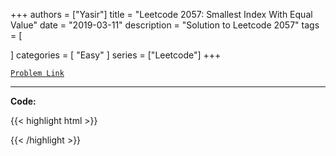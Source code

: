
+++
authors = ["Yasir"]
title = "Leetcode 2057: Smallest Index With Equal Value"
date = "2019-03-11"
description = "Solution to Leetcode 2057"
tags = [
    
]
categories = [
    "Easy"
]
series = ["Leetcode"]
+++



[`Problem Link`](https://leetcode.com/problems/smallest-index-with-equal-value/description/)

---

**Code:**

{{< highlight html >}}

{{< /highlight >}}

